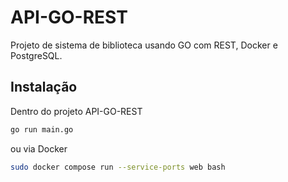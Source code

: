 
# API-GO-REST

Projeto de sistema de biblioteca usando GO com REST, Docker e PostgreSQL.



## Instalação

Dentro do projeto API-GO-REST

```bash
go run main.go
```

ou via Docker

```bash
sudo docker compose run --service-ports web bash
```